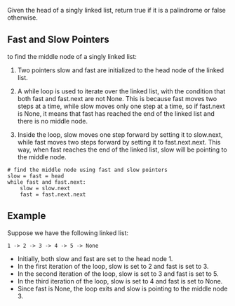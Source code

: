 Given the head of a singly linked list, return true if it is a 
palindrome  or false otherwise.

## Fast and Slow Pointers

to find the middle node of a singly linked list:

1) Two pointers slow and fast are initialized to the head node of the linked list.

2) A while loop is used to iterate over the linked list, with the condition that both fast and fast.next are not None. This is because fast moves two steps at a time, while slow moves only one step at a time, so if fast.next is None, it means that fast has reached the end of the linked list and there is no middle node.

3) Inside the loop, slow moves one step forward by setting it to slow.next, while fast moves two steps forward by setting it to fast.next.next. This way, when fast reaches the end of the linked list, slow will be pointing to the middle node.

```
# find the middle node using fast and slow pointers
slow = fast = head
while fast and fast.next:
    slow = slow.next
    fast = fast.next.next
```

## Example
Suppose we have the following linked list:
```
1 -> 2 -> 3 -> 4 -> 5 -> None
```
- Initially, both slow and fast are set to the head node 1.
- In the first iteration of the loop, slow is set to 2 and fast is set to 3.
- In the second iteration of the loop, slow is set to 3 and fast is set to 5.
- In the third iteration of the loop, slow is set to 4 and fast is set to None.
- Since fast is None, the loop exits and slow is pointing to the middle node 3.

